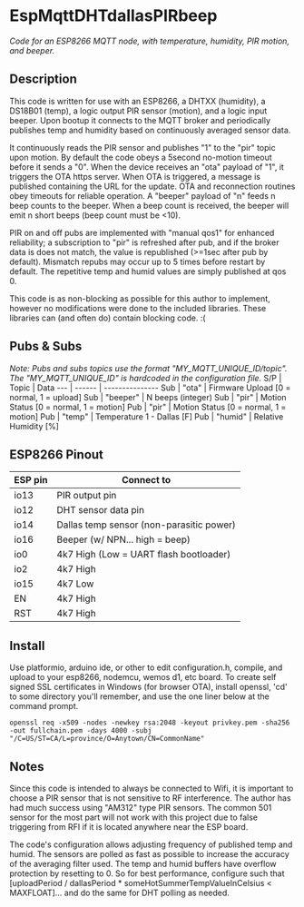 # EspMqttDHTdallasPIRbeep
*Code for an ESP8266 MQTT node, with temperature, humidity, PIR motion, and beeper.*
## Description
This code is written for use with an ESP8266, a DHTXX (humidity), a DS18B01 (temp), a logic output PIR sensor (motion), and a logic input beeper. Upon bootup it connects to the MQTT broker and periodically publishes temp and humidity based on continuously averaged sensor data.

It continuously reads the PIR sensor and publishes "1" to the "pir" topic upon motion. By default the code obeys a 5second no-motion timeout before it sends a "0". When the device receives an "ota" payload of "1", it triggers the OTA https server. When OTA is triggered, a message is published containing the URL for the update. OTA and reconnection routines obey timeouts for reliable operation. A "beeper" payload of "n" feeds n beep counts to the beeper. When a beep count is received, the beeper will emit n short beeps (beep count must be <10).

PIR on and off pubs are implemented with "manual qos1" for enhanced reliability; a subscription to "pir" is refreshed after pub, and if the broker data is does not match, the value is republished (>=1sec after pub by default). Mismatch repubs may occur up to 5 times before restart by default. The repetitive temp and humid values are simply published at qos 0.

This code is as non-blocking as possible for this author to implement, however no modifications were done to the included libraries. These libraries can (and often do) contain blocking code. :(
## Pubs & Subs
*Note: Pubs and subs topics use the format "MY_MQTT_UNIQUE_ID/topic". The "MY_MQTT_UNIQUE_ID" is hardcoded in the configuration file.*
S/P | Topic | Data
--- | ------ | ---------------
Sub | "ota" | Firmware Upload [0 = normal, 1 = upload]
Sub | "beeper" | N beeps (integer)
Sub | "pir" | Motion Status [0 = normal, 1 = motion]
Pub | "pir" | Motion Status [0 = normal, 1 = motion]
Pub | "temp" | Temperature 1 - Dallas [F]
Pub | "humid" | Relative Humidity [%]
## ESP8266 Pinout
ESP pin | Connect to
------ | -------------------
io13 | PIR output pin
io12 | DHT sensor data pin
io14 | Dallas temp sensor (non-parasitic power)
io16 | Beeper (w/ NPN... high = beep)
io0 | 4k7 High (Low = UART flash bootloader)
io2 | 4k7 High
io15 | 4k7 Low
EN | 4k7 High
RST | 4k7 High
## Install
Use platformio, arduino ide, or other to edit configuration.h, compile, and upload to your esp8266, nodemcu, wemos d1, etc board. To create self signed SSL certificates in Windows (for browser OTA), install openssl, 'cd' to some directory you'll remember, and use the one liner below at the command prompt.
```
openssl req -x509 -nodes -newkey rsa:2048 -keyout privkey.pem -sha256 -out fullchain.pem -days 4000 -subj "/C=US/ST=CA/L=province/O=Anytown/CN=CommonName"
```
## Notes
Since this code is intended to always be connected to Wifi, it is important to choose a PIR sensor that is not sensitive to RF interference. The author has had much success using "AM312" type PIR sensors. The common 501 sensor for the most part will not work with this project due to false triggering from RFI if it is located anywhere near the ESP board.

The code's configuration allows adjusting frequency of published temp and humid. The sensors are polled as fast as possible to increase the accuracy of the averaging filter used. The temp and humid buffers have overflow protection by resetting to 0. So for best performance, configure such that [uploadPeriod / dallasPeriod * someHotSummerTempValueInCelsius < MAXFLOAT]... and do the same for DHT polling as needed.
